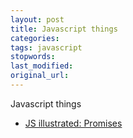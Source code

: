 ```yaml
---
layout: post
title: Javascript things
categories:
tags: javascript
stopwords:
last_modified:
original_url:
---
```


Javascript things

<!--more-->

* [JS illustrated: Promises](https://medium.com/front-end-weekly/js-illustrated-promises-c87efb8d27a9)
